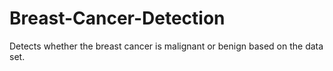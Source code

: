 # Breast-Cancer-Detection
Detects whether the breast cancer is malignant or benign based on the data set.
